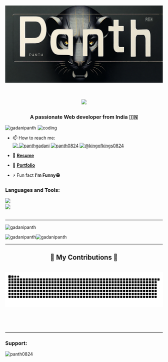 ![logo](https://github.com/GadaniPanth/Banner/blob/main/Banner%20(1).png)
<h1 align="center">
    <img src="https://readme-typing-svg.herokuapp.com/?font=Righteous&color=FF0E00&size=35&center=true&vCenter=true&width=800&height=70&duration=4000&lines=Hi+There!+👋;+I'm+Panth+Gadani!;" />
</h1>
<h3 align="center"> A passionate Web developer from India 🇮🇳</h3>

<img align="right" alt="coding" width="400" src="https://github.com/GadaniPanth/Banner/blob/main/eye-12452.gif" style="user-select: none; -webkit-user-select: none; -ms-user-select: none; -moz-user-select: none;">

<p align="left"> <img src="https://komarev.com/ghpvc/?username=gadanipanth&label=Profile%20views&color=0e75b6&style=flat" alt="gadanipanth" /> </p>

- 📫 How to reach me:
  <br/><a href="mailto:gadanipanth@gmail.com" target="blank">
    <img align="center" src="https://img.shields.io/badge/Gmail-333333?style=for-the-badge&logo=gmail&logoColor=red" height="30"/>
  </a>
  <a href="https://linkedin.com/in/panthgadani" target="blank"><img align="center" src="https://raw.githubusercontent.com/rahuldkjain/github-profile-readme-generator/master/src/images/icons/Social/linked-in-alt.svg" alt="panthgadani" height="28" width="40" /></a>
  <a href="https://instagram.com/panth0824" target="blank"><img align="center" src="https://raw.githubusercontent.com/rahuldkjain/github-profile-readme-generator/master/src/images/icons/Social/instagram.svg" alt="panth0824" height="30" width="40" /></a>
  <a href="https://www.youtube.com/@kingofkings0824" target="blank"><img align="center" src="https://raw.githubusercontent.com/rahuldkjain/github-profile-readme-generator/master/src/images/icons/Social/youtube.svg" alt="@kingofkings0824" height="34" width="40" /></a>

- 📄 <a href="https://drive.google.com/file/d/121r2mJwhd2bNmQrHI-JIR52ogIpZKbgC/view?usp=sharing">**Resume**</a>
- 🔗 <a href="https://myportfolio-tg2y.onrender.com">**Portfolio**</a>

- ⚡ Fun fact **I'm Funny😀**

<h3 align="left">Languages and Tools:</h3>

<div align="left">
    <img src="https://skillicons.dev/icons?i=react,angular,mongodb,expressjs,nodejs,html,css,javascript,typescript,php" /><br>
    <img src="https://skillicons.dev/icons?i=vscode,github,git,bootstrap,tailwind,python,java,django,postman,sqlite,pug" />
</div>
<br>
<hr>
<p align="left"><img align="" src="https://github-readme-stats-salesp07.vercel.app/api/top-langs/?username=gadanipanth&hide=HTML&langs_count=8&layout=compact&theme=react&border_radius=10&size_weight=0.5&count_weight=0.5&exclude_repo=github-readme-stats" alt="gadanipanth" /></p>
<p align="left"><img align="" src="https://github-readme-streak-stats-salesp07.vercel.app/?user=gadanipanth&count_private=true&theme=react&border_radius=10" width="390" height="150" alt="gadanipanth" /><img align="" src="https://github-readme-stats-salesp07.vercel.app/api?username=gadanipanth&count_private=true&show_icons=true&theme=react&rank_icon=github&border_radius=10" alt="gadanipanth" width="390" height="150" /></p>
<hr>

<div align="center">
  <h2>🐍 My Contributions 🐍</h2>
  <br>
  <img alt="snake eating my contributions" src="https://github.com/GadaniPanth/GadaniPanth/blob/output/github-contribution-grid-snake.svg" />
  
  <br/><br/><br/>
</div>

<hr>
<h3 align="left">Support:</h3>
<p><a href="https://www.buymeacoffee.com/panth0824"> <img align="left" src="https://cdn.buymeacoffee.com/buttons/v2/default-yellow.png" height="50" width="210" alt="panth0824" /></a></p><br><br>
